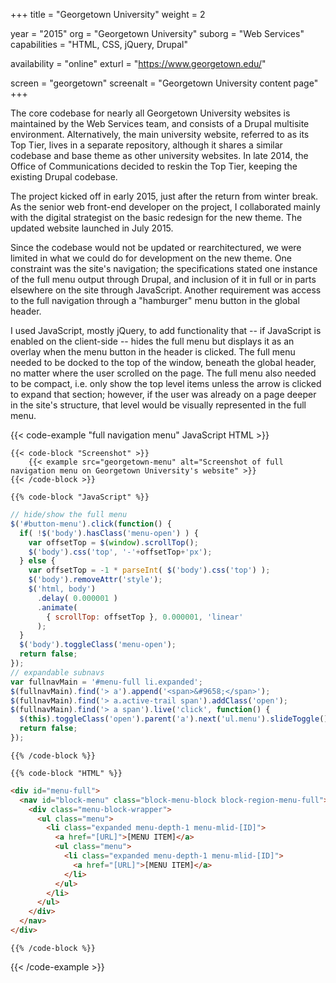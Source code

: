 +++
title = "Georgetown University"
weight = 2

year = "2015"
org = "Georgetown University"
suborg = "Web Services"
capabilities = "HTML, CSS, jQuery, Drupal"

availability = "online"
exturl = "https://www.georgetown.edu/"

screen = "georgetown"
screenalt = "Georgetown University content page"
+++

The core codebase for nearly all Georgetown University websites is maintained by the Web Services team, and consists of a Drupal multisite environment. Alternatively, the main university website, referred to as its Top Tier, lives in a separate repository, although it shares a similar codebase and base theme as other university websites. In late 2014, the Office of Communications decided to reskin the Top Tier, keeping the existing Drupal codebase.

The project kicked off in early 2015, just after the return from winter break. As the senior web front-end developer on the project, I collaborated mainly with the digital strategist on the basic redesign for the new theme. The updated website launched in July 2015.

Since the codebase would not be updated or rearchitectured, we were limited in what we could do for development on the new theme. One constraint was the site's navigation; the specifications stated one instance of the full menu output through Drupal, and inclusion of it in full or in parts elsewhere on the site through JavaScript. Another requirement was access to the full navigation through a "hamburger" menu button in the global header.

I used JavaScript, mostly jQuery, to add functionality that -- if JavaScript is enabled on the client-side -- hides the full menu but displays it as an overlay when the menu button in the header is clicked. The full menu needed to be docked to the top of the window, beneath the global header, no matter where the user scrolled on the page. The full menu also needed to be compact, i.e. only show the top level items unless the arrow is clicked to expand that section; however, if the user was already on a page deeper in the site's structure, that level would be visually represented in the full menu.

{{< code-example "full navigation menu" JavaScript HTML >}}

    {{< code-block "Screenshot" >}}
        {{< example src="georgetown-menu" alt="Screenshot of full navigation menu on Georgetown University's website" >}}
    {{< /code-block >}}
    
    {{% code-block "JavaScript" %}}
```javascript
// hide/show the full menu
$('#button-menu').click(function() {
  if( !$('body').hasClass('menu-open') ) {
    var offsetTop = $(window).scrollTop();
    $('body').css('top', '-'+offsetTop+'px');
  } else {
    var offsetTop = -1 * parseInt( $('body').css('top') );
    $('body').removeAttr('style');
    $('html, body')
      .delay( 0.000001 )
      .animate(
        { scrollTop: offsetTop }, 0.000001, 'linear'
      );
  }
  $('body').toggleClass('menu-open');
  return false;
});
// expandable subnavs
var fullnavMain = '#menu-full li.expanded';
$(fullnavMain).find('> a').append('<span>&#9658;</span>');
$(fullnavMain).find('> a.active-trail span').addClass('open');
$(fullnavMain).find('> a span').live('click', function() {
  $(this).toggleClass('open').parent('a').next('ul.menu').slideToggle();
  return false;
});
```
    {{% /code-block %}}
    
    {{% code-block "HTML" %}}
```html
<div id="menu-full">
  <nav id="block-menu" class="block-menu-block block-region-menu-full">
    <div class="menu-block-wrapper">
      <ul class="menu">
        <li class="expanded menu-depth-1 menu-mlid-[ID]">
          <a href="[URL]">[MENU ITEM]</a>
          <ul class="menu">
            <li class="expanded menu-depth-1 menu-mlid-[ID]">
              <a href="[URL]">[MENU ITEM]</a>
            </li>
          </ul>
        </li>
      </ul>
    </div>
  </nav>
</div>
```
    {{% /code-block %}}

{{< /code-example >}}